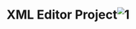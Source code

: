 # XML Editor Project![1](https://user-images.githubusercontent.com/73889436/125209375-98b77b80-e298-11eb-87bb-e0f5124ee06c.png)

